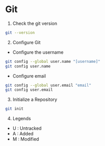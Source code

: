 # Git

1. Check the git version

```bash
git --version
```

2. Configure Git

- Configure the username

```bash
git config --global user.name "[username]"
git config user.name
```

- Configure email

```bash
git config --global user.email "email"
git config user.email
```

3. Initialize a Repository

```bash
git init
```

4. Legends

- U : Untracked
- A : Added
- M : Modified
